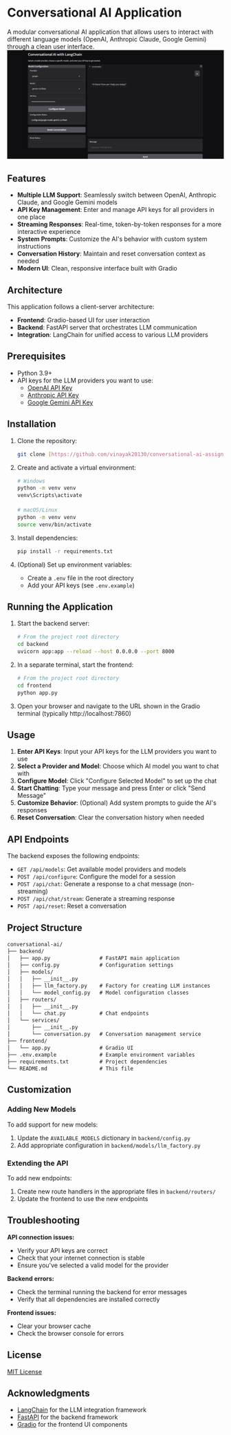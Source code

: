 # Conversational AI Application

A modular conversational AI application that allows users to interact with different language models (OpenAI, Anthropic Claude, Google Gemini) through a clean user interface.
![Working image](image.png)
## Features

- **Multiple LLM Support**: Seamlessly switch between OpenAI, Anthropic Claude, and Google Gemini models
- **API Key Management**: Enter and manage API keys for all providers in one place
- **Streaming Responses**: Real-time, token-by-token responses for a more interactive experience
- **System Prompts**: Customize the AI's behavior with custom system instructions
- **Conversation History**: Maintain and reset conversation context as needed
- **Modern UI**: Clean, responsive interface built with Gradio

## Architecture

This application follows a client-server architecture:

- **Frontend**: Gradio-based UI for user interaction
- **Backend**: FastAPI server that orchestrates LLM communication
- **Integration**: LangChain for unified access to various LLM providers

## Prerequisites

- Python 3.9+ 
- API keys for the LLM providers you want to use:
  - [OpenAI API Key](https://platform.openai.com/account/api-keys)
  - [Anthropic API Key](https://console.anthropic.com/account/keys)
  - [Google Gemini API Key](https://makersuite.google.com/app/apikey)

## Installation

1. Clone the repository:
   ```bash
   git clone [https://github.com/vinayak20130/conversational-ai-assignment.git](https://github.com/vinayak20130/conversational-ai/)
   ```

2. Create and activate a virtual environment:
   ```bash
   # Windows
   python -m venv venv
   venv\Scripts\activate

   # macOS/Linux
   python -m venv venv
   source venv/bin/activate
   ```

3. Install dependencies:
   ```bash
   pip install -r requirements.txt
   ```

4. (Optional) Set up environment variables:
   - Create a `.env` file in the root directory
   - Add your API keys (see `.env.example`)

## Running the Application

1. Start the backend server:
   ```bash
   # From the project root directory
   cd backend
   uvicorn app:app --reload --host 0.0.0.0 --port 8000
   ```

2. In a separate terminal, start the frontend:
   ```bash
   # From the project root directory
   cd frontend
   python app.py
   ```

3. Open your browser and navigate to the URL shown in the Gradio terminal (typically http://localhost:7860)

## Usage

1. **Enter API Keys**: Input your API keys for the LLM providers you want to use
2. **Select a Provider and Model**: Choose which AI model you want to chat with
3. **Configure Model**: Click "Configure Selected Model" to set up the chat
4. **Start Chatting**: Type your message and press Enter or click "Send Message"
5. **Customize Behavior**: (Optional) Add system prompts to guide the AI's responses
6. **Reset Conversation**: Clear the conversation history when needed

## API Endpoints

The backend exposes the following endpoints:

- `GET /api/models`: Get available model providers and models
- `POST /api/configure`: Configure the model for a session
- `POST /api/chat`: Generate a response to a chat message (non-streaming)
- `POST /api/chat/stream`: Generate a streaming response
- `POST /api/reset`: Reset a conversation

## Project Structure

```
conversational-ai/
├── backend/
│   ├── app.py                # FastAPI main application
│   ├── config.py             # Configuration settings
│   ├── models/
│   │   ├── __init__.py
│   │   ├── llm_factory.py    # Factory for creating LLM instances
│   │   └── model_config.py   # Model configuration classes
│   ├── routers/
│   │   ├── __init__.py
│   │   └── chat.py           # Chat endpoints
│   └── services/
│       ├── __init__.py
│       └── conversation.py   # Conversation management service
├── frontend/
│   └── app.py                # Gradio UI
├── .env.example              # Example environment variables
├── requirements.txt          # Project dependencies
└── README.md                 # This file
```

## Customization

### Adding New Models

To add support for new models:

1. Update the `AVAILABLE_MODELS` dictionary in `backend/config.py`
2. Add appropriate configuration in `backend/models/llm_factory.py`

### Extending the API

To add new endpoints:

1. Create new route handlers in the appropriate files in `backend/routers/`
2. Update the frontend to use the new endpoints

## Troubleshooting

**API connection issues:**
- Verify your API keys are correct
- Check that your internet connection is stable
- Ensure you've selected a valid model for the provider

**Backend errors:**
- Check the terminal running the backend for error messages
- Verify that all dependencies are installed correctly

**Frontend issues:**
- Clear your browser cache
- Check the browser console for errors

## License

[MIT License](LICENSE)

## Acknowledgments

- [LangChain](https://github.com/langchain-ai/langchain) for the LLM integration framework
- [FastAPI](https://fastapi.tiangolo.com/) for the backend framework
- [Gradio](https://gradio.app/) for the frontend UI components
